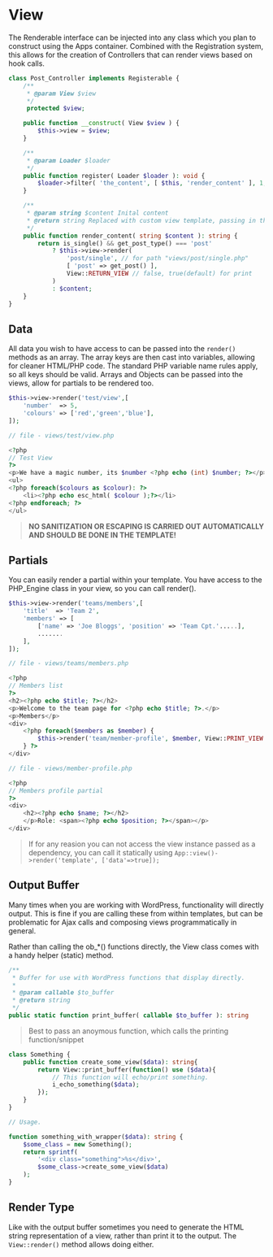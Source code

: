 # View

The Renderable interface can be injected into any class which you plan to construct using the Apps container. Combined with the Registration system, this allows for the creation of Controllers that can render views based on hook calls.

```php
class Post_Controller implements Registerable {
	/**
	 * @param View $view
	 */
	 protected $view;

	public function __construct( View $view ) {
		$this->view = $view;
	}

	/**
	 * @param Loader $loader
	 */
	public function register( Loader $loader ): void {
		$loader->filter( 'the_content', [ $this, 'render_content' ], 1, 20 );
	}

	/**
	 * @param string $content Inital content
	 * @return string Replaced with custom view template, passing in the post
	 */
	public function render_content( string $content ): string {
		return is_single() && get_post_type() === 'post'
			? $this->view->render( 
				'post/single', // for path "views/post/single.php"
				[ 'post' => get_post() ], 
				View::RETURN_VIEW // false, true(default) for print  
			)
			: $content;
	}
}
```

## Data

All data you wish to have access to can be passed into the `render()` methods as an array. The array keys are then cast into variables, allowing for cleaner HTML/PHP code. The standard PHP variable name rules apply, so all keys should be valid. Arrays and Objects can be passed into the views, allow for partials to be rendered too.

```php
$this->view->render('test/view',[
    'number'  => 5, 
    'colours' => ['red','green','blue'],
]);

// file - views/test/view.php

<?php
// Test View
?>
<p>We have a magic number, its $number <?php echo (int) $number; ?></p>
<ul>
<?php foreach($colours as $colour): ?>
    <li><?php echo esc_html( $colour );?></li>
<?php endforeach; ?>
</ul>
```

> **NO SANITIZATION OR ESCAPING IS CARRIED OUT AUTOMATICALLY AND SHOULD BE DONE IN THE TEMPLATE!**


## Partials

You can easily render a partial within your template. You have access to the PHP\_Engine class in your view, so you can call render\(\).

```php
$this->view->render('teams/members',[
    'title'  => 'Team 2', 
    'members' => [
        ['name' => 'Joe Bloggs', 'position' => 'Team Cpt.'.....],
        .......
    ],
]);

// file - views/teams/members.php

<?php
// Members list
?>
<h2><?php echo $title; ?></h2>
<p>Welcome to the team page for <?php echo $title; ?>.</p>
<p>Members</p>
<div>
    <?php foreach($members as $member) {
        $this->render('team/member-profile', $member, View::PRINT_VIEW );
    } ?>
</div>

// file - views/member-profile.php

<?php
// Members profile partial
?>
<div>
    <h2><?php echo $name; ?></h2>
    </p>Role: <span><?php echo $position; ?></span></p>
</div>
```
> If for any reasion you can not access the view instance passed as a dependency, you can call it statically using `App::view()->render('template', ['data'=>true]);`

## Output Buffer

Many times when you are working with WordPress, functionality will directly output. This is fine if you are calling these from within templates, but can be problematic for Ajax calls and composing views programmatically in general.

Rather than calling the ob_*() functions directly, the View class comes with a handy helper (static) method.

```php
/**
 * Buffer for use with WordPress functions that display directly.
 *
 * @param callable $to_buffer
 * @return string
 */
public static function print_buffer( callable $to_buffer ): string
```
> Best to pass an anoymous function, which calls the printing function/snippet
```php
class Something {
	public function create_some_view($data): string{
		return View::print_buffer(function() use ($data){
			// This function will echo/print something.
			i_echo_something($data);
		});
	}
}

// Usage.

function something_with_wrapper($data): string {
	$some_class = new Something();
	return sprintf(
		'<div class="something">%s</div>', 
		$some_class->create_some_view($data)
	);
}
```

## Render Type

Like with the output buffer sometimes you need to generate the HTML string representation of a view, rather than print it to the output. The `View::render()` method allows doing either.